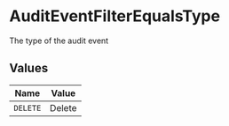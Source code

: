 # AuditEventFilterEqualsType

The type of the audit event


## Values

| Name     | Value    |
| -------- | -------- |
| `DELETE` | Delete   |